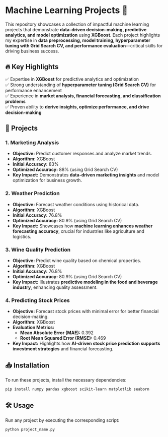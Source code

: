 # Machine Learning Projects 🚀

This repository showcases a collection of impactful machine learning projects that demonstrate **data-driven decision-making, predictive analytics, and model optimization** using **XGBoost**. Each project highlights my expertise in **data preprocessing, model training, hyperparameter tuning with Grid Search CV, and performance evaluation**—critical skills for driving business success.

## 🔥 Key Highlights
✅ Expertise in **XGBoost** for predictive analytics and optimization  
✅ Strong understanding of **hyperparameter tuning (Grid Search CV)** for performance enhancement  
✅ Experience in **market analysis, financial forecasting, and classification problems**  
✅ Proven ability to **derive insights, optimize performance, and drive decision-making**  

## 📌 Projects

### 1. Marketing Analysis
- **Objective:** Predict customer responses and analyze market trends.
- **Algorithm:** XGBoost
- **Initial Accuracy:** 83%
- **Optimized Accuracy:** 88% (using Grid Search CV)
- **Key Impact:** Demonstrates **data-driven marketing insights** and model optimization for business growth.

### 2. Weather Prediction
- **Objective:** Forecast weather conditions using historical data.
- **Algorithm:** XGBoost
- **Initial Accuracy:** 76.8%
- **Optimized Accuracy:** 80.9% (using Grid Search CV)
- **Key Impact:** Showcases how **machine learning enhances weather forecasting accuracy**, crucial for industries like agriculture and logistics.

### 3. Wine Quality Prediction
- **Objective:** Predict wine quality based on chemical properties.
- **Algorithm:** XGBoost
- **Initial Accuracy:** 76.8%
- **Optimized Accuracy:** 80.9% (using Grid Search CV)
- **Key Impact:** Illustrates **predictive modeling in the food and beverage industry**, enhancing quality assessment.

### 4. Predicting Stock Prices
- **Objective:** Forecast stock prices with minimal error for better financial decision-making.
- **Algorithm:** XGBoost
- **Evaluation Metrics:**
  - **Mean Absolute Error (MAE):** 0.392
  - **Root Mean Squared Error (RMSE):** 0.469
- **Key Impact:** Highlights how **AI-driven stock price prediction supports investment strategies** and financial forecasting.

## 📥 Installation
To run these projects, install the necessary dependencies:

```bash
pip install numpy pandas xgboost scikit-learn matplotlib seaborn
```

## 🛠 Usage
Run any project by executing the corresponding script:

```bash
python project_name.py
```
